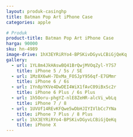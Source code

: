 ```yaml
---
layout: produk-casinghp
title: Batman Pop Art iPhone Case
categories: apple

# Produk
product-title: Batman Pop Art iPhone Case
harga: 90000
sku: hn-4989
image-drive: 1hX3EYRiRYo4-BPSKivDGyvLCBiGjQeKq
gallery:
  - url: 1YL8m4JkHAswBQ41BrQwjMVOqZyl-Y7S7
    title: iPhone 5 / 5s / SE
  - url: 1Mz8X6wH-7DxMa_FOSJpY956qf-E7GMmr
    title: iPhone 6 / 6s
  - url: 1Yn8pYKVe4DwDEI4WiX1fAvC09iBxSc2r
    title: iPhone 6 Plus / 6s Plus
  - url: 1h5Ooru-phgYZ-nlE8ZeHR-alcVi_wbLq
    title: iPhone 7 / 8
  - url: 1UVUf14REvKFQwe5wDbHJIYIVlbCc7YNa
    title: iPhone 7 Plus / 8 Plus
  - url: 1hX3EYRiRYo4-BPSKivDGyvLCBiGjQeKq
    title: iPhone X
---
```


